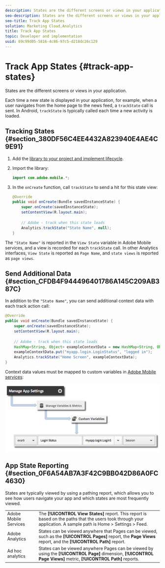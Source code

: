 ```yaml
---
description: States are the different screens or views in your application.
seo-description: States are the different screens or views in your application.
seo-title: Track App States
solution: Marketing Cloud,Analytics
title: Track App States
topic: Developer and implementation
uuid: 69c99d05-5816-4c86-97c5-d218dc26c129
---
```


# Track App States {#track-app-states}

States are the different screens or views in your application.

Each time a new state is displayed in your application, for example, when a user navigates from the home page to the news feed, a `trackState` call is sent. In Android, `trackState` is typically called each time a new activity is loaded.

## Tracking States {#section_380DF56C4EE4432A823940E4AE4C9E91}

1. Add the [library to your project and implement lifecycle](../getting-started/dev-qs.md#concept_13176B6E37F547D6935E37125F457972).
1. Import the library: 

   ```java
   import com.adobe.mobile.*;
   ```

1. In the `onCreate` function, call `trackState` to send a hit for this state view: 

   ```java
   @Override 
   public void onCreate(Bundle savedInstanceState) { 
       super.onCreate(savedInstanceState); 
       setContentView(R.layout.main); 

       // Adobe - track when this state loads 
       Analytics.trackState("State Name", null); 
   }
   ```

The `"State Name"` is reported in the `View State` variable in Adobe Mobile services, and a view is recorded for each `trackState` call. In other Analytics interfaces, `View State` is reported as `Page Name`, and `state views` is reported as `page views`.

## Send Additional Data {#section_CFDB4F944496401786A145C209AB387C}

In addition to the `"State Name"`, you can send additional context data with each track action call:

```java
@Override 
public void onCreate(Bundle savedInstanceState) { 
    super.onCreate(savedInstanceState); 
    setContentView(R.layout.main); 
  
    // Adobe - track when this state loads 
    HashMap<String, Object> exampleContextData = new HashMap<String, Object>(); 
    exampleContextData.put("myapp.login.LoginStatus", "logged in"); 
    Analytics.trackState("Home Screen", exampleContextData); 
}
```

Context data values must be mapped to custom variables in [Adobe Mobile services](https://mobilemarketing.adobe.com): 

![](assets/map-variable-context-state.png)

## App State Reporting {#section_0F6A54AB7A3F42C9BB042D86A0FC4630}

States are typically viewed by using a pathing report, which allows you to see how users navigate your app and which states are most frequently viewed.

| | |
|--- |--- |
|Adobe Mobile Services | The **[!UICONTROL View States]** report. This report is based on the paths that the users took through your application. A sample path is  Home  >  Settings  > Feed. |
|Adobe Analytics|States can be viewed anywhere that Pages can be viewed, such as the **[!UICONTROL Pages]** report, the **Page Views** report, and the **[!UICONTROL Path]** report. |
|Ad hoc analytics|States can be viewed anywhere Pages can be viewed by using the **[!UICONTROL Page]** dimension, **[!UICONTROL Page Views]** metric, **[!UICONTROL Path]** reports. |


